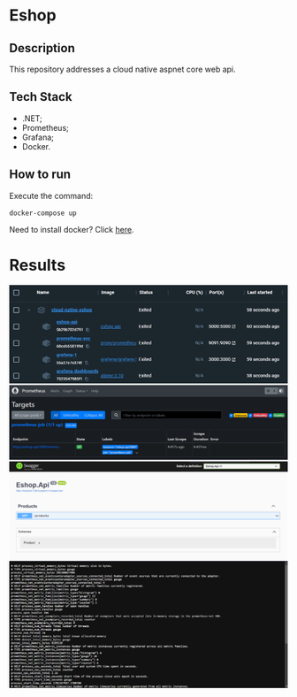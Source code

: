 # Eshop

## Description
This repository addresses a cloud native aspnet core web api.

## Tech Stack
- .NET;
- Prometheus;
- Grafana;
- Docker.

## How to run
Execute the command:
```
docker-compose up
```

Need to install docker? Click [here](https://docs.docker.com/engine/install/).

# Results
<img src="./docs/screenshot-docker-desktop.png" />
<img src="./docs/screenshot-dashboard-prometheus.png" />
<img src="./docs/screenshot-swagger-ui-api.png" />
<img src="./docs/screenshot-metrics-prometheus.png" />